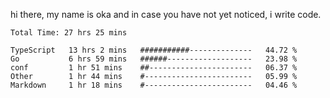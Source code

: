 hi there, my name is oka and in case you have not yet noticed, i write code.

<!--START_SECTION:waka-->

```javascript, typescript, go, python, dockerfile, yaml, markdown, html, javascriptreact, typescriptreact, json, rust
Total Time: 27 hrs 25 mins

TypeScript   13 hrs 2 mins   ###########--------------   44.72 %
Go           6 hrs 59 mins   ######-------------------   23.98 %
conf         1 hr 51 mins    ##-----------------------   06.37 %
Other        1 hr 44 mins    #------------------------   05.99 %
Markdown     1 hr 18 mins    #------------------------   04.46 %
```

<!--END_SECTION:waka-->

<!--
**okawibawa/okawibawa** is a ✨ _special_ ✨ repository because its `README.md` (this file) appears on your GitHub profile.

Here are some ideas to get you started:

- 🔭 I’m currently working on ...
- 🌱 I’m currently learning ...
- 👯 I’m looking to collaborate on ...
- 🤔 I’m looking for help with ...
- 💬 Ask me about ...
- 📫 How to reach me: ...
- 😄 Pronouns: ...
- ⚡ Fun fact: ...
-->
